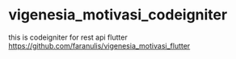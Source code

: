# vigenesia_motivasi_codeigniter
this is codeigniter for rest api flutter https://github.com/faranulis/vigenesia_motivasi_flutter
